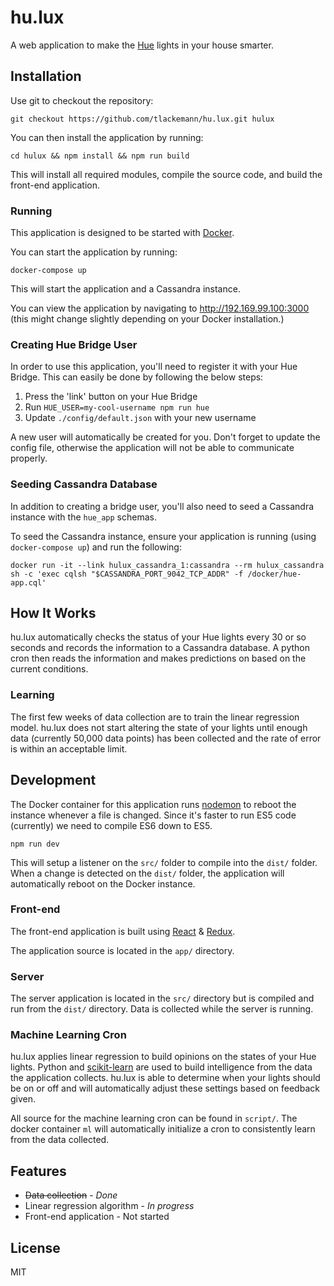# hu.lux

A web application to make the [Hue](http://meethue.com) lights in your house smarter.

## Installation

Use git to checkout the repository:

```
git checkout https://github.com/tlackemann/hu.lux.git hulux
```

You can then install the application by running:

```
cd hulux && npm install && npm run build
```

This will install all required modules, compile the source code, and build the
front-end application.

### Running

This application is designed to be started with [Docker](https://docker.com/).

You can start the application by running:

```
docker-compose up
```

This will start the application and a Cassandra instance.

You can view the application by navigating to http://192.169.99.100:3000 (this
might change slightly depending on your Docker installation.)

### Creating Hue Bridge User

In order to use this application, you'll need to register it with your Hue
Bridge. This can easily be done by following the below steps:

1. Press the 'link' button on your Hue Bridge
2. Run `HUE_USER=my-cool-username npm run hue`
3. Update `./config/default.json` with your new username

A new user will automatically be created for you. Don't forget to update the
config file, otherwise the application will not be able to communicate properly.

### Seeding Cassandra Database

In addition to creating a bridge user, you'll also need to seed a Cassandra
instance with the `hue_app` schemas.

To seed the Cassandra instance, ensure your application is running (using
`docker-compose up`) and run the following:

```
docker run -it --link hulux_cassandra_1:cassandra --rm hulux_cassandra sh -c 'exec cqlsh "$CASSANDRA_PORT_9042_TCP_ADDR" -f /docker/hue-app.cql'
```

## How It Works

hu.lux automatically checks the status of your Hue lights every 30 or so seconds
and records the information to a Cassandra database. A python cron then reads
the information and makes predictions on based on the current conditions.

### Learning

The first few weeks of data collection are to train the linear regression model.
hu.lux does not start altering the state of your lights until enough data
(currently 50,000 data points) has been collected and the rate of error is
within an acceptable limit.

## Development

The Docker container for this application runs [nodemon]() to reboot the instance
whenever a file is changed. Since it's faster to run ES5 code (currently) we
need to compile ES6 down to ES5.

```
npm run dev
```

This will setup a listener on the `src/` folder to compile into the `dist/`
folder. When a change is detected on the `dist/` folder, the application will
automatically reboot on the Docker instance.

### Front-end

The front-end application is built using
[React](https://facebook.github.io/react/index.html) &
[Redux](http://redux.js.org/).

The application source is located in the `app/` directory.

### Server

The server application is located in the `src/` directory but is compiled and
run from the `dist/` directory. Data is collected while the server is running.

### Machine Learning Cron

hu.lux applies linear regression to build opinions on the states of your Hue
lights. Python and [scikit-learn](http://scikit-learn.org/stable/) are used
to build intelligence from the data the application collects. hu.lux is able
to determine when your lights should be on or off and will automatically adjust
these settings based on feedback given.

All source for the machine learning cron can be found in `script/`. The docker
container `ml` will automatically initialize a cron to consistently learn
from the data collected.

## Features

* ~~Data collection~~ - *Done*
* Linear regression algorithm - *In progress*
* Front-end application - Not started

## License

MIT
